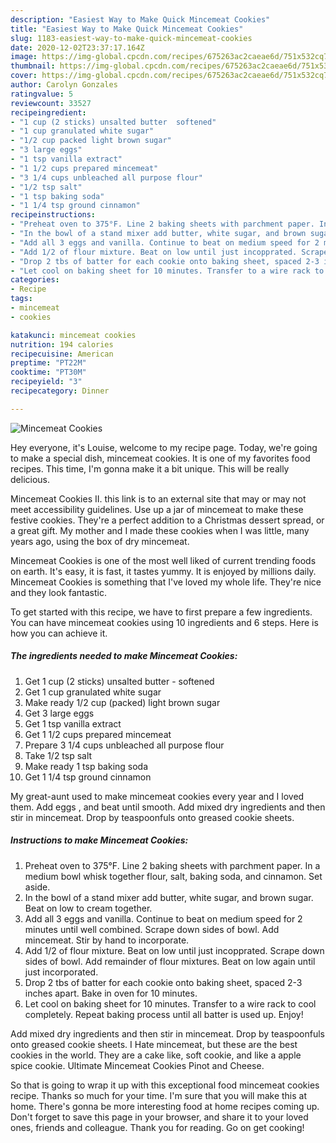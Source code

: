 ```yaml
---
description: "Easiest Way to Make Quick Mincemeat Cookies"
title: "Easiest Way to Make Quick Mincemeat Cookies"
slug: 1183-easiest-way-to-make-quick-mincemeat-cookies
date: 2020-12-02T23:37:17.164Z
image: https://img-global.cpcdn.com/recipes/675263ac2caeae6d/751x532cq70/mincemeat-cookies-recipe-main-photo.jpg
thumbnail: https://img-global.cpcdn.com/recipes/675263ac2caeae6d/751x532cq70/mincemeat-cookies-recipe-main-photo.jpg
cover: https://img-global.cpcdn.com/recipes/675263ac2caeae6d/751x532cq70/mincemeat-cookies-recipe-main-photo.jpg
author: Carolyn Gonzales
ratingvalue: 5
reviewcount: 33527
recipeingredient:
- "1 cup (2 sticks) unsalted butter  softened"
- "1 cup granulated white sugar"
- "1/2 cup packed light brown sugar"
- "3 large eggs"
- "1 tsp vanilla extract"
- "1 1/2 cups prepared mincemeat"
- "3 1/4 cups unbleached all purpose flour"
- "1/2 tsp salt"
- "1 tsp baking soda"
- "1 1/4 tsp ground cinnamon"
recipeinstructions:
- "Preheat oven to 375°F. Line 2 baking sheets with parchment paper. In a medium bowl whisk together flour, salt, baking soda, and cinnamon. Set aside."
- "In the bowl of a stand mixer add butter, white sugar, and brown sugar. Beat on low to cream together."
- "Add all 3 eggs and vanilla. Continue to beat on medium speed for 2 minutes until well combined. Scrape down sides of bowl. Add mincemeat. Stir by hand to incorporate."
- "Add 1/2 of flour mixture. Beat on low until just incopprated. Scrape down sides of bowl. Add remainder of flour mixtures. Beat on low again until just incorporated."
- "Drop 2 tbs of batter for each cookie onto baking sheet, spaced 2-3 inches apart. Bake in oven for 10 minutes."
- "Let cool on baking sheet for 10 minutes. Transfer to a wire rack to cool completely. Repeat baking process until all batter is used up. Enjoy!"
categories:
- Recipe
tags:
- mincemeat
- cookies

katakunci: mincemeat cookies 
nutrition: 194 calories
recipecuisine: American
preptime: "PT22M"
cooktime: "PT30M"
recipeyield: "3"
recipecategory: Dinner

---
```



![Mincemeat Cookies](https://img-global.cpcdn.com/recipes/675263ac2caeae6d/751x532cq70/mincemeat-cookies-recipe-main-photo.jpg)

Hey everyone, it's Louise, welcome to my recipe page. Today, we're going to make a special dish, mincemeat cookies. It is one of my favorites food recipes. This time, I'm gonna make it a bit unique. This will be really delicious.

Mincemeat Cookies II. this link is to an external site that may or may not meet accessibility guidelines. Use up a jar of mincemeat to make these festive cookies. They&#39;re a perfect addition to a Christmas dessert spread, or a great gift. My mother and I made these cookies when I was little, many years ago, using the box of dry mincemeat.

Mincemeat Cookies is one of the most well liked of current trending foods on earth. It's easy, it is fast, it tastes yummy. It is enjoyed by millions daily. Mincemeat Cookies is something that I've loved my whole life. They're nice and they look fantastic.


To get started with this recipe, we have to first prepare a few ingredients. You can have mincemeat cookies using 10 ingredients and 6 steps. Here is how you can achieve it.

<!--inarticleads1-->

##### The ingredients needed to make Mincemeat Cookies:

1. Get 1 cup (2 sticks) unsalted butter - softened
1. Get 1 cup granulated white sugar
1. Make ready 1/2 cup (packed) light brown sugar
1. Get 3 large eggs
1. Get 1 tsp vanilla extract
1. Get 1 1/2 cups prepared mincemeat
1. Prepare 3 1/4 cups unbleached all purpose flour
1. Take 1/2 tsp salt
1. Make ready 1 tsp baking soda
1. Get 1 1/4 tsp ground cinnamon


My great-aunt used to make mincemeat cookies every year and I loved them. Add eggs , and beat until smooth. Add mixed dry ingredients and then stir in mincemeat. Drop by teaspoonfuls onto greased cookie sheets. 

<!--inarticleads2-->

##### Instructions to make Mincemeat Cookies:

1. Preheat oven to 375°F. Line 2 baking sheets with parchment paper. In a medium bowl whisk together flour, salt, baking soda, and cinnamon. Set aside.
1. In the bowl of a stand mixer add butter, white sugar, and brown sugar. Beat on low to cream together.
1. Add all 3 eggs and vanilla. Continue to beat on medium speed for 2 minutes until well combined. Scrape down sides of bowl. Add mincemeat. Stir by hand to incorporate.
1. Add 1/2 of flour mixture. Beat on low until just incopprated. Scrape down sides of bowl. Add remainder of flour mixtures. Beat on low again until just incorporated.
1. Drop 2 tbs of batter for each cookie onto baking sheet, spaced 2-3 inches apart. Bake in oven for 10 minutes.
1. Let cool on baking sheet for 10 minutes. Transfer to a wire rack to cool completely. Repeat baking process until all batter is used up. Enjoy!


Add mixed dry ingredients and then stir in mincemeat. Drop by teaspoonfuls onto greased cookie sheets. I Hate mincemeat, but these are the best cookies in the world. They are a cake like, soft cookie, and like a apple spice cookie. Ultimate Mincemeat Cookies Pinot and Cheese. 

So that is going to wrap it up with this exceptional food mincemeat cookies recipe. Thanks so much for your time. I'm sure that you will make this at home. There's gonna be more interesting food at home recipes coming up. Don't forget to save this page in your browser, and share it to your loved ones, friends and colleague. Thank you for reading. Go on get cooking!
